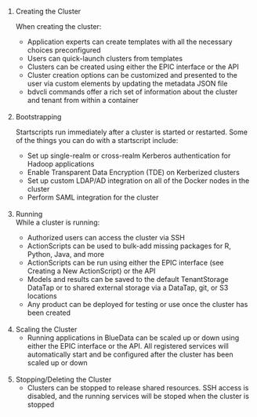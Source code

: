<ol>
  <li>Creating the Cluster</li>

When creating the cluster:
<ul>
  <li>Application experts can create templates with all the necessary choices preconfigured</li>
  <li>Users can quick-launch clusters from templates</li>
  <li>Clusters can be created using either the EPIC interface or the API</li>
<li>Cluster creation options can be customized and presented to the user via custom elements by updating the metadata JSON file </li>
<li>bdvcli commands offer a rich set of information about the cluster and tenant from within a container</li>
</ul>
<br><li>Bootstrapping</li>

Startscripts run immediately after a cluster is started or restarted. 
Some of the things you can do with a startscript include:
<ul>
  <li>Set up single-realm or cross-realm Kerberos authentication for Hadoop applications</li>
  <li>Enable Transparent Data Encryption (TDE) on Kerberized clusters</li>
  <li>Set up custom LDAP/AD integration on all of the Docker nodes in the cluster</li>
  <li>Perform SAML integration for the cluster</li>
</ul>
<br><li>Running</li>
While a cluster is running:
<ul>
  <li>Authorized users can access the cluster via SSH</li>
  <li>ActionScripts can be used to bulk-add missing packages for R, Python, Java, and more</li>
<li>ActionScripts can be run using either the EPIC interface (see Creating a New ActionScript) or the API</li>
<li>Models and results can be saved to the default TenantStorage DataTap or to shared external storage via a DataTap, git, or S3 locations</li>
  <li>Any product can be deployed for testing or use once the cluster has been created</li>
</ul>
<br><li>Scaling the Cluster
  <ul>
<li>Running applications in BlueData can be scaled up or down using either the EPIC interface or the API. All registered services will automatically start and be configured after the cluster has been scaled up or down</li>
  </ul>
<br><li>Stopping/Deleting the Cluster
  <ul>
<li>Clusters can be stopped to release shared resources. SSH access is disabled, and the running services will be stoped when the cluster is stopped</li>
    </ul>
      
</ol>





